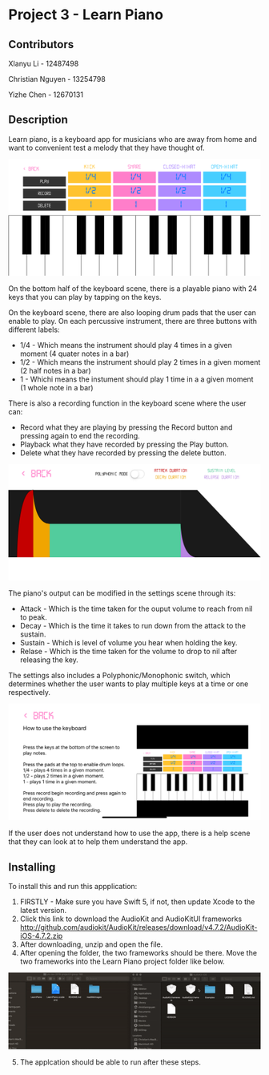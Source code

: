 #  Project 3 - Learn Piano

## Contributors 

XIanyu Li - 12487498

Christian Nguyen - 13254798

Yizhe Chen - 12670131

## Description 

Learn piano, is a keyboard app for musicians who are away from home and want to convenient test a melody that they have thought of. 

<kbd>
    <img src="readMeImages/piano screen.png"/>
</kbd>

On the bottom half of the keyboard scene, there is a playable piano with 24 keys that you can play by tapping on the keys.

On the keyboard scene, there are also looping drum pads that the user can enable to play. On each percussive instrument, there are three buttons with different labels:

- 1/4 - Which means the instrument should play 4 times in a given moment (4 quater notes in a bar)
- 1/2 - Which means the instrument should play 2 times in a given moment (2 half notes in a bar)
- 1 - Whichi means the instument should play 1 time in a a given moment (1 whole note in a bar)

There is also a recording function in the keyboard scene where the user can:

- Record what they are playing by pressing the Record button and pressing again to end the recording.
- Playback what they have recorded by pressing the Play button.
- Delete what they have recorded by pressing the delete button.

<kbd>
    <img src="readMeImages/setting screen.png"/>
</kbd>

The piano's output can be modified in the settings scene through its:

- Attack - Which is the time taken for the ouput volume to reach from nil to peak.  
- Decay - Which is the time it takes to run down from the attack to the sustain.
- Sustain - Which is level of volume you hear when holding the key.
- Relase - Which is the time taken for the volume to drop to nil after releasing the key.

The settings also includes a Polyphonic/Monophonic switch, which determines whether the user wants to play multiple keys at a time or one respectively.

<kbd>
    <img src="readMeImages/help scene.png"/>
</kbd>

If the user does not understand how to use the app, there is a help scene that they can look at to help them understand the app.

## Installing

To install this and run this appplication:

1. FIRSTLY - Make sure you have Swift 5, if not, then update Xcode to the latest version.
2. Click this link to download the AudioKit and AudioKitUI frameworks http://github.com/audiokit/AudioKit/releases/download/v4.7.2/AudioKit-iOS-4.7.2.zip
3. After downloading, unzip and open the file.
4. After opening the folder, the two frameworks should be there. Move the two frameworks into the Learn Piano project folder like below.

<kbd>
    <img src="readMeImages/install frame work.gif"/>
</kbd>

5. The applcation should be able to run after these steps.
